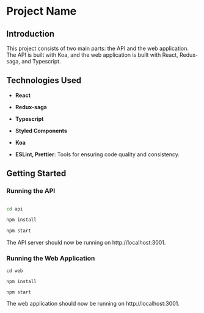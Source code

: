 
# Project Name

  

## Introduction

  

This project consists of two main parts: the API and the web application. The API is built with Koa, and the web application is built with React, Redux-saga, and Typescript. 

  

## Technologies Used


-  **React**

-  **Redux-saga**

-  **Typescript**

-  **Styled Components**

-  **Koa**

-  **ESLint, Prettier**: Tools for ensuring code quality and consistency.

  

## Getting Started

 
### Running the API


```bash

cd api

npm install

npm start
```

The API server should now be running on http://localhost:3001.

 
### Running the Web Application

```
cd web

npm install

npm start
```
The web application should now be running on http://localhost:3001.
